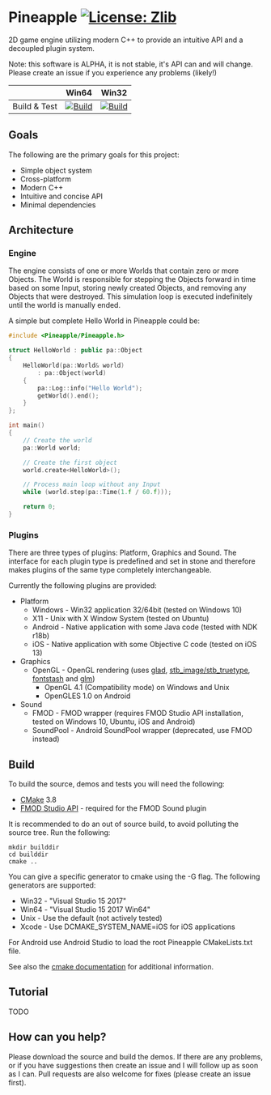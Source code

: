 # Pineapple [![License: Zlib](https://img.shields.io/badge/License-Zlib-brightgreen.svg)](https://opensource.org/licenses/Zlib)
2D game engine utilizing modern C++ to provide an intuitive API and a decoupled plugin system.

Note: this software is ALPHA, it is not stable, it's API can and will change. Please create an issue if you experience any problems (likely!)

|              | Win64 | Win32 |
|:------------:|:----: |:-----:|
| Build & Test | [![Build](https://ci.appveyor.com/api/projects/status/77denkuux6smnk7j?svg=true)](https://ci.appveyor.com/project/Adam19855/pineapple-8gctu) | [![Build](https://ci.appveyor.com/api/projects/status/y9r29elqeg6hy7na?svg=true)](https://ci.appveyor.com/project/Adam19855/pineapple) |

## Goals
The following are the primary goals for this project:
* Simple object system
* Cross-platform
* Modern C++
* Intuitive and concise API
* Minimal dependencies

## Architecture
### Engine
The engine consists of one or more Worlds that contain zero or more Objects. The World is responsible for stepping the Objects forward in time based on some Input, storing newly created Objects, and removing any Objects that were destroyed. This simulation loop is executed indefinitely until the world is manually ended.

A simple but complete Hello World in Pineapple could be:

```c++
#include <Pineapple/Pineapple.h>

struct HelloWorld : public pa::Object
{
	HelloWorld(pa::World& world)
		: pa::Object(world)
	{
		pa::Log::info("Hello World");
		getWorld().end();
	}
};

int main()
{
	// Create the world
	pa::World world;

	// Create the first object
	world.create<HelloWorld>();

	// Process main loop without any Input
	while (world.step(pa::Time(1.f / 60.f)));

	return 0;
}
```

### Plugins
There are three types of plugins: Platform, Graphics and Sound. The interface for each plugin type is predefined and set in stone and therefore makes plugins of the same type completely interchangeable.

Currently the following plugins are provided:
* Platform
  * Windows - Win32 application 32/64bit (tested on Windows 10)
  * X11 - Unix with X Window System (tested on Ubuntu)
  * Android - Native application with some Java code (tested with NDK r18b)
  * iOS - Native application with some Objective C code (tested on iOS 13)
* Graphics
  * OpenGL - OpenGL rendering (uses [glad](https://github.com/Dav1dde/glad), [stb_image/stb_truetype](https://github.com/nothings/stb), [fontstash](https://github.com/memononen/fontstash) and [glm](https://github.com/g-truc/glm))
    * OpenGL 4.1 (Compatibility mode) on Windows and Unix
    * OpenGLES 1.0 on Android
* Sound
  * FMOD - FMOD wrapper (requires FMOD Studio API installation, tested on Windows 10, Ubuntu, iOS and Android)
  * SoundPool - Android SoundPool wrapper (deprecated, use FMOD instead)

## Build
To build the source, demos and tests you will need the following:
* [CMake](https://cmake.org/) 3.8
* [FMOD Studio API](http://www.fmod.org/download) - required for the FMOD Sound plugin

It is recommended to do an out of source build, to avoid polluting the source tree. Run the following:
```
mkdir builddir
cd builddir
cmake ..
```
You can give a specific generator to cmake using the -G flag. The following generators are supported:
* Win32 - "Visual Studio 15 2017"
* Win64 - "Visual Studio 15 2017 Win64"
* Unix - Use the default (not actively tested)
* Xcode - Use DCMAKE_SYSTEM_NAME=iOS for iOS applications

For Android use Android Studio to load the root Pineapple CMakeLists.txt file.

See also the [cmake documentation](https://cmake.org/cmake/help/latest/manual/cmake-toolchains.7.html) for additional information.

## Tutorial
TODO

## How can you help?
Please download the source and build the demos. If there are any problems, or if you have suggestions then create an issue and I will follow up as soon as I can. Pull requests are also welcome for fixes (please create an issue first).
